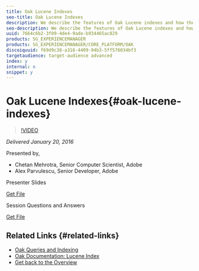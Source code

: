 ```yaml
---
title: Oak Lucene Indexes
seo-title: Oak Lucene Indexes
description: We describe the features of Oak Lucene indexes and how they can be used to get your queries perform better. In the second part we will talk about how asynchronous indexing works in general and how it can be monitored.
seo-description: We describe the features of Oak Lucene indexes and how they can be used to get your queries perform better. In the second part we will talk about how asynchronous indexing works in general and how it can be monitored.
uuid: 7664c6b2-3f09-4de4-9ade-b934465ac829
products: SG_EXPERIENCEMANAGER
products: SG_EXPERIENCEMANAGER/CORE_PLATFORM/OAK
discoiquuid: f69d9c38-a316-4409-94b3-5ff576034bf3
targetaudience: target-audience advanced
index: y
internal: n
snippet: y
---
```


# Oak Lucene Indexes{#oak-lucene-indexes}

>[!VIDEO](https://video.tv.adobe.com/v/19303/?quality=9)

*Delivered January 20, 2016*

Presented by,

* Chetan Mehrotra, Senior Computer Scientist, Adobe
* Alex Parvulescu, Senior Developer, Adobe

Presenter Slides

[Get File](assets/aem-gems-012016-oak-lucene-indexes-async-local.pdf)

Session Questions and Answers

[Get File](assets/q-a-1-20-16-gem-session-oak-lucene-indexes.pdf)

## Related Links {#related-links}

* [Oak Queries and Indexing](https://docs.adobe.com/docs/en/aem/6-1/deploy/platform/queries-and-indexing.html)
* [Oak Documentation: Lucene Index](https://jackrabbit.apache.org/oak/docs/query/lucene.html)
* [Get back to the Overview](https://helpx.adobe.com/experience-manager/kt/eseminars/gems/aem-index.html)

